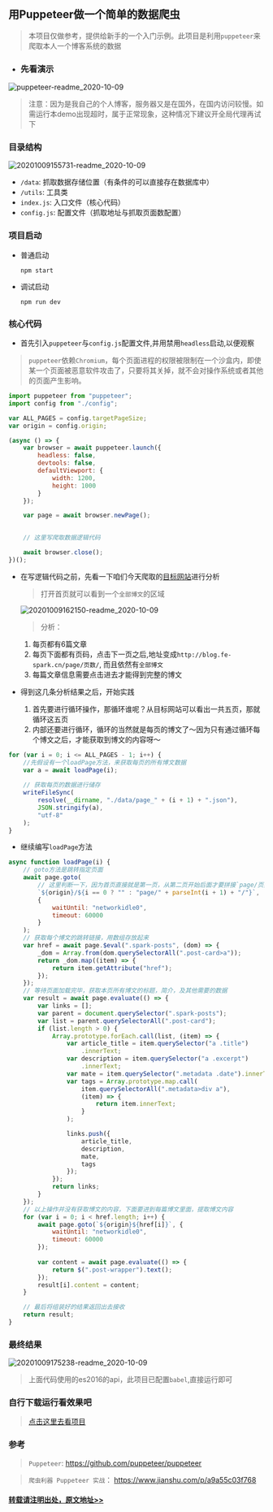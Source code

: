 用Puppeteer做一个简单的数据爬虫
---


> 本项目仅做参考，提供给新手的一个入门示例。此项目是利用`puppeteer`来爬取本人一个博客系统的数据


- ### 先看演示

![puppeteer-readme_2020-10-09](https://i.loli.net/2020/10/09/hbCUaTPnBAmoSwF.gif#80%)


> 注意：因为是我自己的个人博客，服务器又是在国外，在国内访问较慢。如需运行本demo出现超时，属于正常现象，这种情况下建议开全局代理再试下 

### 目录结构

![20201009155731-readme_2020-10-09](https://i.loli.net/2020/10/09/TjkS7VaDWmfxrFL.png#50%)

- `/data`: 抓取数据存储位置（有条件的可以直接存在数据库中）
- `/utils`: 工具类
- `index.js`: 入口文件（核心代码）
- `config.js`: 配置文件（抓取地址与抓取页面数配置）


### 项目启动

  - 普通启动
    ```shell
    npm start
    ```
  - 调试启动
    ```shell
    npm run dev
    ```

### 核心代码

- 首先引入`puppeteer`与`config.js`配置文件,并用禁用`headless`启动,以便观察
> `puppeteer`依赖`Chromium`，每个页面进程的权限被限制在一个沙盒内，即使某一个页面被恶意软件攻击了，只要将其关掉，就不会对操作系统或者其他的页面产生影响。

```javascript
import puppeteer from "puppeteer";
import config from "./config";

var ALL_PAGES = config.targetPageSize;
var origin = config.origin;

(async () => {
	var browser = await puppeteer.launch({
		headless: false,
		devtools: false,
		defaultViewport: {
			width: 1200,
			height: 1000
		}
	});

	var page = await browser.newPage();
    

    // 这里写爬取数据逻辑代码

	await browser.close();
})();

```
- 在写逻辑代码之前，先看一下咱们今天爬取的[目标网站](http://blog.fe-spark.cn/)进行分析

    > 打开首页就可以看到一个`全部博文`的区域 

    ![20201009162150-readme_2020-10-09](https://i.loli.net/2020/10/09/yljeEmZ3U7VA4oO.png)

    > 分析：
    1. 每页都有6篇文章
    2. 每页下面都有页码，点击下一页之后,地址变成`http://blog.fe-spark.cn/page/页数/`, 而且依然有`全部博文`
    3. 每篇文章信息需要点击进去才能得到完整的博文


- 得到这几条分析结果之后，开始实践
    1. 首先要进行循环操作，那循环谁呢？从目标网站可以看出一共五页，那就循环这五页
    2. 内部还要进行循环，循环的当然就是每页的博文了～因为只有通过循环每个博文之后，才能获取到博文的内容呀～
   
```javascript
for (var i = 0; i <= ALL_PAGES - 1; i++) {
    //先假设有一个loadPage方法，来获取每页的所有博文数据
    var a = await loadPage(i);
    
    // 获取每页的数据进行储存
    writeFileSync(
        resolve(__dirname, "./data/page_" + (i + 1) + ".json"),
        JSON.stringify(a),
        "utf-8"
    );
}
```
- 继续编写`loadPage`方法
  
```javascript
async function loadPage(i) {
    // goto方法是跳转指定页面
    await page.goto(
        // 这里判断一下，因为首页直接就是第一页，从第二页开始后面才要拼接`page/页数/`
        `${origin}/${i == 0 ? "" : "page/" + parseInt(i + 1) + "/"}`,
        {
            waitUntil: "networkidle0",
            timeout: 60000
        }
    );
    // 获取每个博文的跳转链接，用数组存放起来
    var href = await page.$eval(".spark-posts", (dom) => {
        _dom = Array.from(dom.querySelectorAll(".post-card>a"));
        return _dom.map((item) => {
            return item.getAttribute("href");
        });
    });
    // 等待页面加载完毕，获取本页所有博文的标题，简介，及其他需要的数据
    var result = await page.evaluate(() => {
        var links = [];
        var parent = document.querySelector(".spark-posts");
        var list = parent.querySelectorAll(".post-card");
        if (list.length > 0) {
            Array.prototype.forEach.call(list, (item) => {
                var article_title = item.querySelector("a .title")
                    .innerText;
                var description = item.querySelector("a .excerpt")
                    .innerText;
                var mate = item.querySelector(".metadata .date").innerText;
                var tags = Array.prototype.map.call(
                    item.querySelectorAll(".metadata>div a"),
                    (item) => {
                        return item.innerText;
                    }
                );

                links.push({
                    article_title,
                    description,
                    mate,
                    tags
                });
            });
            return links;
        }
    });
    // 以上操作并没有获取博文的内容，下面要进到每篇博文里面，提取博文内容
    for (var i = 0; i < href.length; i++) {
        await page.goto(`${origin}${href[i]}`, {
            waitUntil: "networkidle0",
            timeout: 60000
        });
        
        var content = await page.evaluate(() => {
            return $(".post-wrapper").text();
        });
        result[i].content = content;
    }

    // 最后将组装好的结果返回出去接收
    return result;
}
```

### 最终结果
![20201009175238-readme_2020-10-09](https://i.loli.net/2020/10/09/CusKtMQB4RrPnZi.png)


> 上面代码使用的es2016的api，此项目已配置`babel`,直接运行即可

### 自行下载运行看效果吧
> [点击这里去看项目](https://github.com/sparksworld/crawler-demo)




### 参考
> `Puppeteer`: https://github.com/puppeteer/puppeteer

> `爬虫利器 Puppeteer 实战`： https://www.jianshu.com/p/a9a55c03f768



#### [转载请注明出处，原文地址>>](http://blog.fe-spark.cn/yong-puppeteerzuo-yi-ge-zi-dong-pa-chong-shi-li/)